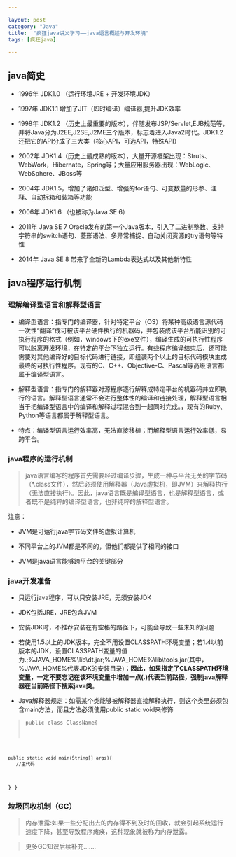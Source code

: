 ```yaml
---

layout: post
category: "Java"
title:  "疯狂java讲义学习——java语言概述与开发环境"
tags: [疯狂java]

---
```




## java简史

- 1996年 JDK1.0 （运行环境JRE + 开发环境JDK）

- 1997年 JDK1.1 增加了JIT（即时编译）编译器,提升JDK效率

- 1998年 JDK1.2 （历史上最重要的版本），伴随发布JSP/Servlet,EJB规范等，并将Java分为J2EE,J2SE,J2ME三个版本，标志着进入Java2时代。JDK1.2还把它的API分成了三大类（核心API，可选API，特殊API）

- 2002年 JDK1.4（历史上最成熟的版本），大量开源框架出现：Struts、WebWork，Hibernate，Spring等；大量应用服务器出现：WebLogic、WebSphere、JBoss等

- 2004年 JDK1.5，增加了诸如泛型、增强的for语句、可变数量的形参、注释、自动拆箱和装箱等功能

- 2006年 JDK1.6 （也被称为Java SE 6）

- 2011年 Java SE 7 Oracle发布的第一个Java版本，引入了二进制整数、支持字符串的switch语句、菱形语法、多异常捕捉、自动关闭资源的try语句等特性

- 2014年 Java SE 8 带来了全新的Lambda表达式以及其他新特性

## java程序运行机制 

### 理解编译型语言和解释型语言


- 编译型语言：指专门的编译器，针对特定平台（OS）将某种高级语言源代码一次性“翻译”成可被该平台硬件执行的机器码，并包装成该平台所能识别的可执行程序的格式（例如，windows下的exe文件），编译生成的可执行性程序可以脱离开发环境，在特定的平台下独立运行。有些程序编译结束后，还可能需要对其他编译好的目标代码进行链接，即组装两个以上的目标代码模块生成最终的可执行性程序。现有的C、C++、Objective-C、Pascal等高级语言都属于编译型语言。

- 解释型语言：指专门的解释器对源程序逐行解释成特定平台的机器码并立即执行的语言。解释型语言通常不会进行整体性的编译和链接处理，解释型语言相当于把编译型语言中的编译和解释过程混合到一起同时完成。，现有的Ruby、Python等语言都属于解释型语言。

- 特点：编译型语言运行效率高，无法直接移植；而解释型语言运行效率低，易跨平台。

### java程序的运行机制 
> java语言编写的程序首先需要经过编译步骤，生成一种与平台无关的字节码（*.class文件），然后必须使用解释器（Java虚拟机，即JVM）来解释执行（无法直接执行）。因此，java语言既是编译型语言，也是解释型语言，或者既不是纯粹的编译型语言，也非纯粹的解释型语言。

注意：

- JVM是可运行java字节码文件的虚拟计算机

- 不同平台上的JVM都是不同的，但他们都提供了相同的接口

- JVM是java语言能够跨平台的关键部分

### java开发准备 

- 只运行java程序，可以只安装JRE，无须安装JDK

- JDK包括JRE，JRE包含JVM

- 安装JDK时，不推荐安装在有空格的路径下，可能会导致一些未知的问题

- 若使用1.5以上的JDK版本，完全不用设置CLASSPATH环境变量；若1.4以前版本的JDK，设置CLASSPATH变量的值为.;%JAVA_HOME%\lib\dt.jar;%JAVA_HOME%\lib\tools.jar(其中，%JAVA_HOME%代表JDK的安装目录)；**因此，如果指定了CLASSPATH环境变量，一定不要忘记在该环境变量中增加一点(.)代表当前路径，强制java解释器在当前路径下搜索java类**。

- Java解释器规定：如需某个类能够被解释器直接解释执行，则这个类里必须包含main方法，而且方法必须使用public static void来修饰


> <pre><code>public class ClassName{
> 
    public static void main(String[] args){
       //主代码
  }
}
</code></pre>

### 垃圾回收机制（GC）

> 内存泄露:如果一些分配出去的内存得不到及时的回收，就会引起系统运行速度下降，甚至导致程序瘫痪，这种现象就被称为内存泄露。

> 更多GC知识后续补充.......




